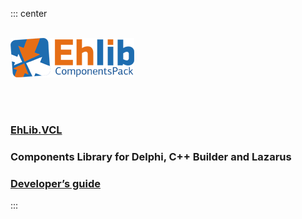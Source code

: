 ::: center
<br>
<br>

![](./images/EhLib.Logo.Text.png)

<br>
<br>

### [EhLib.VCL](https://www.ehlib.com)
### Components Library for Delphi, C++ Builder and Lazarus 
### [Developer’s guide](EhLibDoc/00-content.md)
:::

